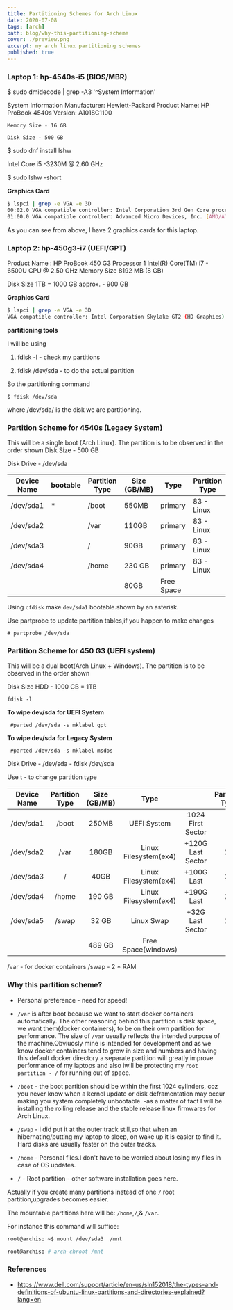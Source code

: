 ```yaml
---
title: Partitioning Schemes for Arch Linux 
date: 2020-07-08
tags: [arch]
path: blog/why-this-partitioning-scheme
cover: ./preview.png
excerpt: my arch linux partitioning schemes 
published: true
---
```


### Laptop 1: hp-4540s-i5 (BIOS/MBR)

$ sudo dmidecode | grep -A3 '^System Information'

System Information
	Manufacturer: Hewlett-Packard
	Product Name: HP ProBook 4540s
	Version: A1018C1100

	Memory Size - 16 GB

	Disk Size - 500 GB

$ sudo dnf install lshw

Intel Core i5 -3230M @ 2.60 GHz

$ sudo lshw -short



**Graphics Card**
```bash
$ lspci | grep -e VGA -e 3D
00:02.0 VGA compatible controller: Intel Corporation 3rd Gen Core processor Graphics Controller (rev 09)
01:00.0 VGA compatible controller: Advanced Micro Devices, Inc. [AMD/ATI] Thames [Radeon HD 7550M/7570M/7650M]
```

As you can see from above, I have 2 graphics cards for this laptop.


### Laptop 2: hp-450g3-i7 (UEFI/GPT)
 Product Name : HP ProBook 450 G3
 Processor 1 Intel(R) Core(TM) i7 - 6500U CPU @ 2.50 GHz
 Memory Size  8192 MB (8 GB)

 Disk Size 1TB =  1000 GB approx. - 900 GB


**Graphics Card**
```bash
$ lspci | grep -e VGA -e 3D
VGA compatible controller: Intel Corporation Skylake GT2 (HD Graphics)
```

**partitioning tools**

I will be using 

1. fdisk -l  - check my partitions 

2. fdisk /dev/sda - to do the actual partition

So the partitioning command

```
$ fdisk /dev/sda
```
where /dev/sda/ is the disk we are partitioning. 

 ### Partition Scheme for 4540s (Legacy System)
 This will be a single boot (Arch Linux).
 The partition is to be observed in the order shown
 Disk Size - 500 GB

 Disk Drive - /dev/sda
 

 | Device Name | bootable    | Partition Type | Size (GB/MB)| Type                  | Partition Type  |
 |-------------|------------ |----------      |  -----------| -----                 |  ------------   |
 | /dev/sda1   |    *        |/boot           | 550MB       |  primary              |  83 - Linux     |
 | /dev/sda2   |             |/var            | 110GB       |  primary              |  83 - Linux     | 
 | /dev/sda3   |             |/               | 90GB        |  primary              |  83 - Linux     | 
 | /dev/sda4   |             |/home           | 230 GB      |  primary              |  83 - Linux     |
 |             |             |                | 80GB        | Free Space            |                 |

 
Using `cfdisk` make `dev/sda1` bootable.shown by an asterisk. 

Use partprobe to update partition tables,if you happen to make changes
```
# partprobe /dev/sda
```


 ### Partition Scheme for 450 G3 (UEFI system)

 This will be a dual boot(Arch Linux + Windows).
 The partition is to be observed in the order shown

 Disk Size HDD - 1000 GB = 1TB
```
fdisk -l
```
 **To wipe dev/sda for UEFI System**
```
 #parted /dev/sda -s mklabel gpt 
```
**To wipe dev/sda for Legacy System**
```
 #parted /dev/sda -s mklabel msdos 
```

 Disk Drive - /dev/sda  - fdisk /dev/sda

 Use t - to change partition type
 

 | Device Name | Partition Type | Size (GB/MB)| Type                  |                      | Partition Type |
 | :----------:| :--------:     |  :---------:| :-----:               | :-------------:      | :---------:    |
 | /dev/sda1   | /boot          | 250MB       | UEFI System           | 1024 First Sector    |   1            |
 | /dev/sda2   | /var           | 180GB       | Linux Filesystem(ex4) | +120G Last Sector    |   20           |
 | /dev/sda3   | /              | 40GB        | Linux Filesystem(ex4) | +100G Last           |   20           |
 | /dev/sda4   | /home          | 190 GB      | Linux Filesystem(ex4) | +190G Last           |   20           |
 | /dev/sda5   | /swap          | 32 GB       | Linux Swap            | +32G Last Sector     |   19           |
 |             |                | 489 GB      | Free Space(windows)   |                      |                |

                                                                                                
 /var -  for docker containers
 /swap - 2 * RAM

### Why this partition scheme?
- Personal preference - need for speed!
- `/var` is after boot because we want to start docker containers automatically.
   The other reasoning behind this partition is disk space, we want them(docker containers), to be on their own partition for performance.
   The size of `/var` usually reflects the intended purpose of the machine.Obviuosly mine is intended for development and as we know
   docker containers tend to grow in size and numbers and having this default docker directory a separate partition will greatly improve
   performance of my laptops and also iwill be protecting my `root partition - /` for running out of space. 

- `/boot` - the boot partition should be within the first 1024 cylinders, coz you  never know when a kernel update or disk deframentation may
		  occur making you system completely unbootable. 
		  -as a matter of fact I will be installing the rolling release and the stable release linux firmwares for Arch Linux.

- `/swap` - i did put it at the outer track still,so that when an hibernating/putting my laptop to sleep, on wake up it is easier to find it.
  Hard disks are usually faster on the outer tracks.

- `/home` - Personal files.I don't have to be worried about losing my files in case of OS updates.

- `/` - Root partition - other software installation goes here. 


Actually if you create many partitions instead of one `/` root partition,upgrades becomes easier.

The mountable partitions here will be: `/home`,`/`,& `/var`.

For instance this command will suffice:

```bash
root@archiso ~$ mount /dev/sda3  /mnt

root@archiso # arch-chroot /mnt
```

### References
- https://www.dell.com/support/article/en-us/sln152018/the-types-and-definitions-of-ubuntu-linux-partitions-and-directories-explained?lang=en



